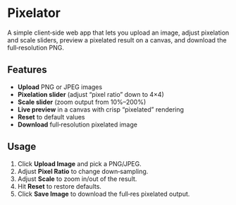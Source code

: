 # Pixelator

A simple client‑side web app that lets you upload an image, adjust pixelation and scale sliders, preview a pixelated result on a canvas, and download the full‑resolution PNG.

## Features

- **Upload** PNG or JPEG images  
- **Pixelation slider** (adjust “pixel ratio” down to 4×4)  
- **Scale slider** (zoom output from 10%–200%)  
- **Live preview** in a canvas with crisp “pixelated” rendering  
- **Reset** to default values  
- **Download** full‑resolution pixelated image  

## Usage

1. Click **Upload Image** and pick a PNG/JPEG.  
2. Adjust **Pixel Ratio** to change down‑sampling.  
3. Adjust **Scale** to zoom in/out of the result.  
4. Hit **Reset** to restore defaults.  
5. Click **Save Image** to download the full‑res pixelated output.
